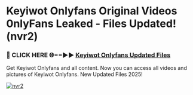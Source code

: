 # Keyiwot Onlyfans Original Videos 0nlyFans Leaked - Files Updated! (nvr2)

<h3>🔴 CLICK HERE 🌐==►► <a href="https://tinyurl.com/ehrbuxhb" rel="nofollow">Keyiwot Onlyfans Updated Files</a></h3>

Get Keyiwot Onlyfans and all content. Now you can access all videos and pictures of Keyiwot Onlyfans. New Updated Files 2025!

[![nvr2](https://i.imgur.com/lVYEuWS.gif)](https://tinyurl.com/ehrbuxhb)
